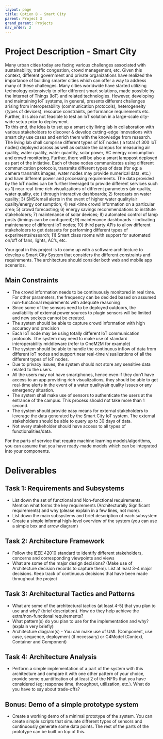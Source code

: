 ```yaml
---
layout: page
title: Option B - Smart City
parent: Project 3
grand_parent: Projects
nav_order: 2
---
```


# Project Description - Smart City 

Many urban cities today are facing various challenges associated with sustainability, traffic congestion, crowd management, etc. Given this context, different government and private organizations have realized the importance of building smarter cities which can offer a way to address many of these challenges. Many cities worldwide have started utilizing technology extensively to offer different smart solutions, made possible by the Internet of Things (IoT) and related technologies. However, developing and maintaining IoT systems, in general, presents different challenges arising from interoperability (communication protocols), heterogeneity (types of devices), resource constraints, performance requirements etc. Further, it is also not feasible to test an IoT solution in a large-scale city-wide setup prior to deployment.     
 To this end, the idea is to set up a smart city living lab in collaboration with various stakeholders to discover & develop cutting-edge innovations with smart city use cases and enrich them with the knowledge from research. The living lab shall comprise different types of IoT nodes ( a total of 300 IoT nodes) deployed across as well as outside the campus for measuring air quality, water quality, water quantity, solar power, AC energy consumption and crowd monitoring. Further, there will be also a smart lamppost deployed as part of the initiative. Each of these nodes communicates using different communication protocols, transmits different types of data (for eg: a camera transmits images, water nodes may provide numerical data, etc.) and have different power and processing requirements. The data provided by the IoT nodes can be further leveraged to provide different services such as 1) near real-time rich visualizations of different parameters (air quality, water quality, etc.) through interactive dashboards; 2) forecasts on water quality; 3) SMS/email alerts in the event of higher water quality/air quality/energy consumption; 4) real-time crowd information on a particular area; 5) crowd forecasting; 6) energy savings recommendations to institute stakeholders; 7) maintenance of solar devices; 8) automated control of lamp posts (timings can be configured); 9) maintenance dashboards - indicating maintenance of different IoT nodes; 10) third party APIs to allow different stakeholders to get datasets for performing different types of experiments/research; 11) Smart class rooms with support for automated on/off of fans, lights, AC’s, etc.

Your goal in this project is to come up with a software architecture to develop a Smart City System that considers the different constraints and requirements. The architecture should consider both web and mobile app scenarios. 

## Main Constraints

- The crowd information needs to be continuously monitored in real time. For other parameters, the frequency can be decided based on assumed non-functional requirements with adequate reasoning
- Since some of the sensors need to be deployed outdoors, the availability of external power sources to plugin sensors will be limited and new sockets cannot be created.
- The system should be able to capture crowd information with high accuracy and precision
- Each IoT node may be using totally different IoT communication protocols. The system may need to make use of standard interoperability middleware (refer to OneM2M for example)
- The system should be able to handle the continuous inflow of data from different IoT nodes and support near real-time visualizations of all the different types of IoT nodes.
- Due to privacy issues, the system should not store any sensitive data related to the users.  
- All the users may not have smartphones, hence even if they don’t have access to an app providing rich visualizations, they should be able to get real-time alerts in the event of a water quality/air quality issues or any emergency situation.
- The system shall make use of sensors to authenticate the users at the entrance of the campus. This process should not take more than 1 second.
- The system should provide easy means for external stakeholders to leverage the data generated by the Smart City IoT system. The external stakeholders should be able to query up to 30 days of data.
- Not every stakeholder should have access to all types of functionalities/data.


For the parts of service that require machine learning models/algorithms, you can assume that you have ready-made models which can be integrated into your components. 


# Deliverables

## Task 1: Requirements and Subsystems
- List down the set of functional and Non-functional requirements. Mention what forms the key requirements (Architecturally Significant requirements) and why (please explain in a few lines, not more).
- List down the main subsystems and brief description of each subsystem
- Create a simple informal high-level overview of the system (you can use a simple box and arrow diagram)


## Task 2: Architecture Framework
- Follow the IEEE 42010 standard to identify different stakeholders, concerns and corresponding viewpoints and views
- What are some of the major design decisions? (Make use of Architecture decision records to capture them). List at least 3-4 major decisions. Keep track of continuous decisions that have been made throughout the project


## Task 3: Architectural Tactics and Patterns

- What are some of the architectural tactics (at least 4-5) that you plan to use and why? (brief description). How do they help achieve the extra/non-functional requirements?
- What pattern(s) do you plan to use for the implementation and why? (explain very briefly)
- Architecture diagram(s) - You can make use of UML (Component, use case, sequence, deployment (if necessary) or C4Model (Context, Container and Component)


## Task 4: Architecture Analysis

- Perform a simple implementation of a part of the system with this architecture and compare it with one other pattern of your choice, provide some quantification of at least 2 of the NFRs that you have considered (eg: response time, throughput, utilization, etc.). What do you have to say about trade-offs?

## Bonus: Demo of a simple prototype system
- Create a working demo of a minimal prototype of the system. You can create simple scripts that simulate different types of sensors and continuously generate some data points. The rest of the parts of the prototype can be built on top of this.





